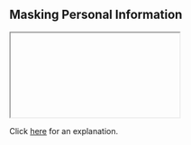##  Masking Personal Information 

<iframe></iframe>

Click [here](Explanation.md) for an explanation.


